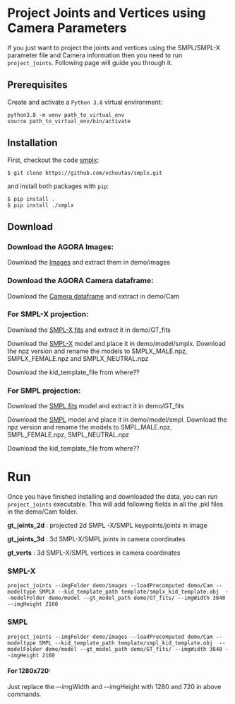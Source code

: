 # Project Joints and Vertices using Camera Parameters

If you just want to project the joints and vertices using the SMPL/SMPL-X parameter file and Camera information then you need to run `project_joints`. Following page will guide you through it.

## Prerequisites
Create and activate a `Python 3.8` virtual environment:
```
python3.8 -m venv path_to_virtual_env
source path_to_virtual_env/bin/activate
```

## Installation
First, checkout the code [smplx](https://github.com/vchoutas/smplx.git):
```
$ git clone https://github.com/vchoutas/smplx.git
```

and install both packages with `pip`:
```
$ pip install .
$ pip install ./smplx
```

## Download

### Download the AGORA Images:
Download the [Images](https://agora.is.tue.mpg.de/) and extract them in demo/images

### Download the AGORA Camera dataframe:
Download the [Camera dataframe](https://agora.is.tue.mpg.de/) and extract in demo/Cam

### For SMPL-X projection:
Download the [SMPL-X fits](https://agora.is.tue.mpg.de/) and extract it in demo/GT_fits

Download the [SMPL-X](https://smpl-x.is.tue.mpg.de/) model and place it in demo/model/smplx. Download the npz version and rename the models to SMPLX_MALE.npz, SMPLX_FEMALE.npz and SMPLX_NEUTRAL.npz

Download the kid_template_file from where??

### For SMPL projection:
Download the [SMPL fits](https://agora.is.tue.mpg.de/) model and extract it in demo/GT_fits

Download the [SMPL](https://smpl.is.tue.mpg.de/) model and place it in demo/model/smpl. 
Download the npz version and rename the models to SMPL_MALE.npz, SMPL_FEMALE.npz, SMPL_NEUTRAL.npz

Download the kid_template_file from where??

# Run
Once you have finished installing and downloaded the data, you can run `project_joints` executable. This will add following fields in all the .pkl files in the demo/Cam folder.

**gt_joints_2d** : projected 2d SMPL -X/SMPL keypoints/joints in image

**gt_joints_3d** : 3d SMPL-X/SMPL joints in camera coordinates

**gt_verts** : 3d SMPL-X/SMPL vertices in camera coordinates

### SMPL-X

```
project_joints --imgFolder demo/images --loadPrecomputed demo/Cam --modeltype SMPLX --kid_template_path template/smplx_kid_template.obj  --modelFolder demo/model --gt_model_path demo/GT_fits/ --imgWidth 3840 --imgHeight 2160

```

### SMPL
```
project_joints --imgFolder demo/images --loadPrecomputed demo/Cam --modeltype SMPL --kid_template_path template/smpl_kid_template.obj  --modelFolder demo/model --gt_model_path demo/GT_fits/ --imgWidth 3840 --imgHeight 2160

```
#### For 1280x720:
Just replace the --imgWidth and --imgHeight with 1280 and 720 in above commands.